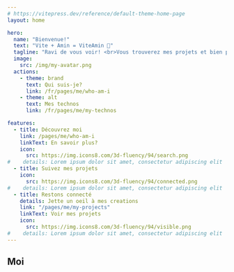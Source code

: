 ```yaml
---
# https://vitepress.dev/reference/default-theme-home-page
layout: home

hero:
  name: "Bienvenue!"
  text: "Vite + Amin = ViteAmin 🧠"
  tagline: "Ravi de vous voir! <br>Vous trouverez mes projets et bien plus ici 👋🏽"
  image:
    src: /img/my-avatar.png
  actions:
    - theme: brand
      text: Qui suis-je?
      link: /fr/pages/me/who-am-i
    - theme: alt
      text: Mes technos
      link: /fr/pages/me/my-technos

features:
  - title: Découvrez moi
    link: /pages/me/who-am-i
    linkText: En savoir plus?
    icon: 
      src: https://img.icons8.com/3d-fluency/94/search.png
#    details: Lorem ipsum dolor sit amet, consectetur adipiscing elit
  - title: Suivez mes projets
    icon: 
      src: https://img.icons8.com/3d-fluency/94/connected.png
#    details: Lorem ipsum dolor sit amet, consectetur adipiscing elit
  - title: Restons connecté
    details: Jette un oeil à mes creations
    link: "/pages/me/my-projects"
    linkText: Voir mes projets
    icon: 
      src: https://img.icons8.com/3d-fluency/94/visible.png
#    details: Lorem ipsum dolor sit amet, consectetur adipiscing elit
---
```


<script setup>
import { VPTeamMembers } from 'vitepress/theme'

const members = [
  {
    avatar: 'https://github.com/AminGtt.png',
    name: 'Amin',
    title: 'Creator',
    links: [
      { icon: 'github', link: 'https://github.com/AminGtt' },
      { icon: 'linkedin', link: 'https://www.linkedin.com/in/amin-gatta-4547a41b7/' }
    ]
  },
]
</script>

<div class="vp-doc team-cards">

## Moi

<VPTeamMembers size="small" :members="members" />

</div>
